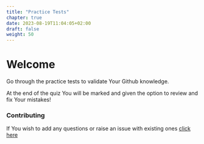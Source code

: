 ```yaml
---
title: "Practice Tests"
chapter: true
date: 2023-08-19T11:04:05+02:00
draft: false
weight: 50
---
```


# **Welcome**
Go through the practice tests to validate Your Github knowledge.

At the end of the quiz You will be marked and given the option to review and fix Your mistakes!

### Contributing

If You wish to add any questions or raise an issue with existing ones [click here](https://github.com/FidelusAleksander/githubcertified/blob/master/CONTRIBUTING.md)
